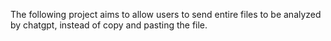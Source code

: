 The following project aims to allow users to send entire files to be analyzed by chatgpt, instead of copy and pasting the file.
